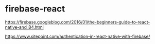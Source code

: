 # firebase-react

https://firebase.googleblog.com/2016/01/the-beginners-guide-to-react-native-and_84.html

https://www.sitepoint.com/authentication-in-react-native-with-firebase/
